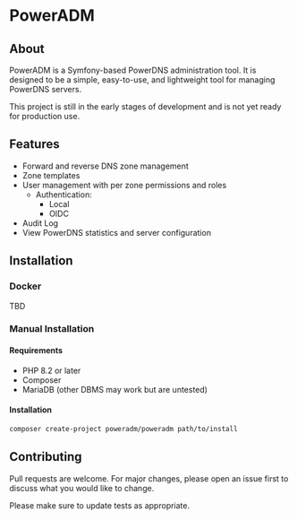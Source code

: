 # PowerADM

## About
PowerADM is a Symfony-based PowerDNS administration tool. It is designed to be a simple, easy-to-use, and lightweight tool for managing PowerDNS servers.

This project is still in the early stages of development and is not yet ready for production use.

## Features
- Forward and reverse DNS zone management
- Zone templates
- User management with per zone permissions and roles
  - Authentication:
	- Local
	- OIDC
- Audit Log
- View PowerDNS statistics and server configuration

## Installation

### Docker
TBD

### Manual Installation

#### Requirements
 - PHP 8.2 or later
 - Composer
 - MariaDB (other DBMS may work but are untested)

#### Installation
```bash
composer create-project poweradm/poweradm path/to/install
```

## Contributing
Pull requests are welcome. For major changes, please open an issue first to discuss what you would like to change.

Please make sure to update tests as appropriate.
